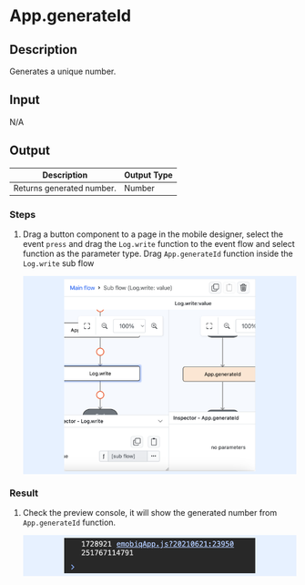 # App.generateId

## Description

Generates a unique number.

## Input

N/A

## Output

| Description | Output Type |
| ------ | ------ |
| Returns generated number.| Number |

### Steps

1. Drag a button component to a page in the mobile designer, select the event `press` and drag the `Log.write` function to the event flow and select function as the parameter type. Drag `App.generateId` function inside the `Log.write` sub flow

    <div style="display:flex; align-items:center; justify-content:center; background-color: #E7F1FF;">
        <img src="./generateId-step-1.png"
        style="width: 70%; padding: 5px;"/>
    </div>

### Result

1. Check the preview console, it will show the generated number from `App.generateId` function.

    <div style="display:flex; align-items:center; justify-content:center; background-color: #E7F1FF;">
        <img src="./generateId-result-1.png"
        style="width: 70%; padding: 5px;"/>
    </div>